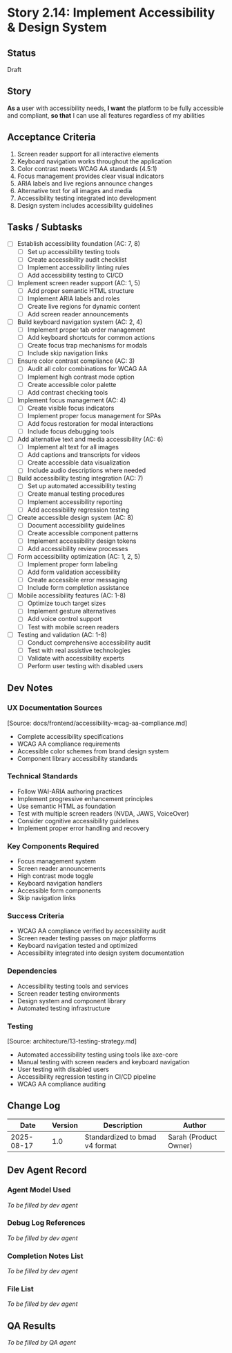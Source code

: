 # Story 2.14: Implement Accessibility & Design System

## Status
Draft

## Story
**As a** user with accessibility needs,
**I want** the platform to be fully accessible and compliant,
**so that** I can use all features regardless of my abilities

## Acceptance Criteria
1. Screen reader support for all interactive elements
2. Keyboard navigation works throughout the application
3. Color contrast meets WCAG AA standards (4.5:1)
4. Focus management provides clear visual indicators
5. ARIA labels and live regions announce changes
6. Alternative text for all images and media
7. Accessibility testing integrated into development
8. Design system includes accessibility guidelines

## Tasks / Subtasks
- [ ] Establish accessibility foundation (AC: 7, 8)
  - [ ] Set up accessibility testing tools
  - [ ] Create accessibility audit checklist
  - [ ] Implement accessibility linting rules
  - [ ] Add accessibility testing to CI/CD
- [ ] Implement screen reader support (AC: 1, 5)
  - [ ] Add proper semantic HTML structure
  - [ ] Implement ARIA labels and roles
  - [ ] Create live regions for dynamic content
  - [ ] Add screen reader announcements
- [ ] Build keyboard navigation system (AC: 2, 4)
  - [ ] Implement proper tab order management
  - [ ] Add keyboard shortcuts for common actions
  - [ ] Create focus trap mechanisms for modals
  - [ ] Include skip navigation links
- [ ] Ensure color contrast compliance (AC: 3)
  - [ ] Audit all color combinations for WCAG AA
  - [ ] Implement high contrast mode option
  - [ ] Create accessible color palette
  - [ ] Add contrast checking tools
- [ ] Implement focus management (AC: 4)
  - [ ] Create visible focus indicators
  - [ ] Implement proper focus management for SPAs
  - [ ] Add focus restoration for modal interactions
  - [ ] Include focus debugging tools
- [ ] Add alternative text and media accessibility (AC: 6)
  - [ ] Implement alt text for all images
  - [ ] Add captions and transcripts for videos
  - [ ] Create accessible data visualization
  - [ ] Include audio descriptions where needed
- [ ] Build accessibility testing integration (AC: 7)
  - [ ] Set up automated accessibility testing
  - [ ] Create manual testing procedures
  - [ ] Implement accessibility reporting
  - [ ] Add accessibility regression testing
- [ ] Create accessible design system (AC: 8)
  - [ ] Document accessibility guidelines
  - [ ] Create accessible component patterns
  - [ ] Implement accessibility design tokens
  - [ ] Add accessibility review processes
- [ ] Form accessibility optimization (AC: 1, 2, 5)
  - [ ] Implement proper form labeling
  - [ ] Add form validation accessibility
  - [ ] Create accessible error messaging
  - [ ] Include form completion assistance
- [ ] Mobile accessibility features (AC: 1-8)
  - [ ] Optimize touch target sizes
  - [ ] Implement gesture alternatives
  - [ ] Add voice control support
  - [ ] Test with mobile screen readers
- [ ] Testing and validation (AC: 1-8)
  - [ ] Conduct comprehensive accessibility audit
  - [ ] Test with real assistive technologies
  - [ ] Validate with accessibility experts
  - [ ] Perform user testing with disabled users

## Dev Notes
### UX Documentation Sources
[Source: docs/frontend/accessibility-wcag-aa-compliance.md]
- Complete accessibility specifications
- WCAG AA compliance requirements
- Accessible color schemes from brand design system
- Component library accessibility standards

### Technical Standards
- Follow WAI-ARIA authoring practices
- Implement progressive enhancement principles
- Use semantic HTML as foundation
- Test with multiple screen readers (NVDA, JAWS, VoiceOver)
- Consider cognitive accessibility guidelines
- Implement proper error handling and recovery

### Key Components Required
- Focus management system
- Screen reader announcements
- High contrast mode toggle
- Keyboard navigation handlers
- Accessible form components
- Skip navigation links

### Success Criteria
- WCAG AA compliance verified by accessibility audit
- Screen reader testing passes on major platforms
- Keyboard navigation tested and optimized
- Accessibility integrated into design system documentation

### Dependencies
- Accessibility testing tools and services
- Screen reader testing environments
- Design system and component library
- Automated testing infrastructure

### Testing
[Source: architecture/13-testing-strategy.md]
- Automated accessibility testing using tools like axe-core
- Manual testing with screen readers and keyboard navigation
- User testing with disabled users
- Accessibility regression testing in CI/CD pipeline
- WCAG AA compliance auditing

## Change Log
| Date | Version | Description | Author |
|------|---------|-------------|--------|
| 2025-08-17 | 1.0 | Standardized to bmad v4 format | Sarah (Product Owner) |

## Dev Agent Record
### Agent Model Used
_To be filled by dev agent_

### Debug Log References
_To be filled by dev agent_

### Completion Notes List
_To be filled by dev agent_

### File List
_To be filled by dev agent_

## QA Results
_To be filled by QA agent_